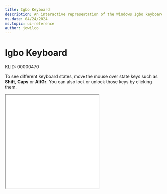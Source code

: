 ```yaml
---
title: Igbo Keyboard
description: An interactive representation of the Windows Igbo keyboard. To see different keyboard states, click or move the mouse over the state keys.
ms.date: 04/24/2024
ms.topic: ui-reference
author: jowilco
---
```


# Igbo Keyboard

KLID: 00000470

To see different keyboard states, move the mouse over state keys such as **Shift**, **Caps** or **AltGr**. You can also lock or unlock those keys by clicking them.

<iframe src="kbdibo.html" height="300"></iframe>
